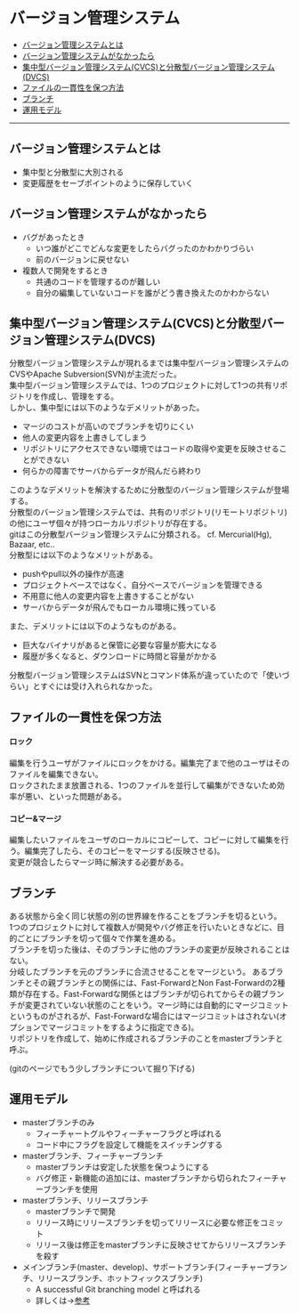# バージョン管理システム

- [バージョン管理システムとは](#p1)
- [バージョン管理システムがなかったら](#p2)
- [集中型バージョン管理システム(CVCS)と分散型バージョン管理システム(DVCS)](#p3)
- [ファイルの一貫性を保つ方法](#p4)
- [ブランチ](#p5)
- [運用モデル](#p6)

---

## <a id="p1"></a> バージョン管理システムとは
- 集中型と分散型に大別される
- 変更履歴をセーブポイントのように保存していく

## <a id="p2"></a> バージョン管理システムがなかったら
- バグがあったとき
	- いつ誰がどこでどんな変更をしたらバグったのかわかりづらい
	- 前のバージョンに戻せない
- 複数人で開発をするとき
	- 共通のコードを管理するのが難しい
	- 自分の編集していないコードを誰がどう書き換えたのかわからない

## <a id="p3"></a> 集中型バージョン管理システム(CVCS)と分散型バージョン管理システム(DVCS) 

分散型バージョン管理システムが現れるまでは集中型バージョン管理システムのCVSやApache Subversion(SVN)が主流だった。  
集中型バージョン管理システムでは、1つのプロジェクトに対して1つの共有リポジトリを作成し、管理をする。  
しかし、集中型には以下のようなデメリットがあった。  

- マージのコストが高いのでブランチを切りにくい
- 他人の変更内容を上書きしてしまう
- リポジトリにアクセスできない環境ではコードの取得や変更を反映させることができない
- 何らかの障害でサーバからデータが飛んだら終わり

このようなデメリットを解決するために分散型のバージョン管理システムが登場する。  
分散型のバージョン管理システムでは、共有のリポジトリ(リモートリポジトリ)の他にユーザ個々が持つローカルリポジトリが存在する。  
gitはこの分散型バージョン管理システムに分類される。 cf. Mercurial(Hg), Bazaar, etc..  
分散型には以下のようなメリットがある。  

- pushやpull以外の操作が高速
- プロジェクトベースではなく、自分ベースでバージョンを管理できる
- 不用意に他人の変更内容を上書きすることがない
- サーバからデータが飛んでもローカル環境に残っている

また、デメリットには以下のようなものがある。

- 巨大なバイナリがあると保管に必要な容量が膨大になる
- 履歴が多くなると、ダウンロードに時間と容量がかかる

分散型バージョン管理システムはSVNとコマンド体系が違っていたので「使いづらい」とすぐには受け入れられなかった。  

## <a id="p4"></a> ファイルの一貫性を保つ方法
#### ロック
編集を行うユーザがファイルにロックをかける。編集完了まで他のユーザはそのファイルを編集できない。  
ロックされたまま放置される、1つのファイルを並行して編集ができないため効率が悪い、といった問題がある。

#### コピー&マージ
編集したいファイルをユーザのローカルにコピーして、コピーに対して編集を行う。編集完了したら、そのコピーをマージする(反映させる)。  
変更が競合したらマージ時に解決する必要がある。 

## <a id="p5"></a> ブランチ
ある状態から全く同じ状態の別の世界線を作ることをブランチを切るという。  
1つのプロジェクトに対して複数人が開発やバグ修正を行いたいときなどに、目的ごとにブランチを切って個々で作業を進める。  
ブランチを切った後は、そのブランチに他のブランチの変更が反映されることはない。  
分岐したブランチを元のブランチに合流させることをマージという。 
あるブランチとその親ブランチとの関係には、Fast-ForwardとNon Fast-Forwardの2種類が存在する。Fast-Forwardな関係とはブランチが切られてからその親ブランチが変更されていない状態のことをいう。マージ時には自動的にマージコミットというものがされるが、Fast-Forwardな場合にはマージコミットはされない(オプションでマージコミットをするように指定できる)。   
リポジトリを作成して、始めに作成されるブランチのことをmasterブランチと呼ぶ。  

(gitのページでもう少しブランチについて掘り下げる)

## <a id="p6"></a> 運用モデル
- masterブランチのみ
	- フィーチャートグルやフィーチャーフラグと呼ばれる
	- コード中にフラグを設定して機能をスイッチングする
- masterブランチ、フィーチャーブランチ
	- masterブランチは安定した状態を保つようにする
	- バグ修正・新機能の追加には、masterブランチから切られたフィーチャーブランチを使用
- masterブランチ、リリースブランチ
	- masterブランチで開発
	- リリース時にリリースブランチを切ってリリースに必要な修正をコミット
	- リリース後は修正をmasterブランチに反映させてからリリースブランチを殺す
- メインブランチ(master、develop)、サポートブランチ(フィーチャーブランチ、リリースブランチ、ホットフィックスブランチ)
	- A successful Git branching model と呼ばれる
	- 詳しくは→[参考](http://nvie.com/posts/a-successful-git-branching-model/)
